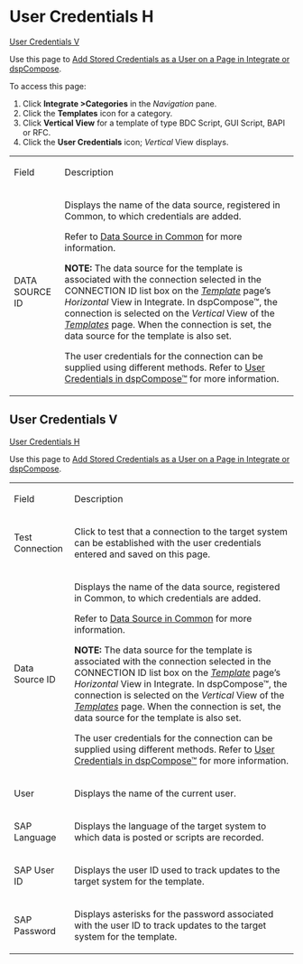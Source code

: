 # User Credentials H

[User Credentials V](User_Credentials_H.htm#User_Credentials_V)

<div class="use">

Use this page to [Add Stored Credentials as a User on a Page in
Integrate or
dspCompose](../../../Data_Quality/dspCompose/Config/Add_Stored_Credentials_as_a_User_on_a_Page_in_Integrate_or_dspCompose.htm).

</div>

To access this page:

1.  Click <span style="font-weight: bold;">Integrate
    \></span><span style="font-weight: bold;">Categories</span> in the
    <span style="font-style: italic;">Navigation</span> pane.
2.  Click the <span style="font-weight: bold;">Templates</span> icon for
    a category.
3.  Click <span style="font-weight: bold;">Vertical View</span> for a
    template of type BDC Script, GUI Script, BAPI or RFC.
4.  Click the <span style="font-weight: bold;">User Credentials</span>
    icon; <span style="font-style: italic;">Vertical</span> View
    displays.

<table>
<tbody>
<tr class="odd">
<td><p>Field</p></td>
<td><p>Description</p></td>
</tr>
<tr class="even">
<td><p>DATA SOURCE ID</p></td>
<td><p>Displays the name of the data source, registered in Common, to which credentials are added.</p>
<p>Refer to <a href="../Use_Cases/Data_Sources_in_Common.htm">Data Source in Common</a> for more information.</p>
<p><strong>NOTE:</strong> The data source for the template is associated with the connection selected in the CONNECTION ID list box on the <span style="font-style: italic;"><a href="../../Integrate/Page_Desc/Template_H.htm">Template</a></span> page’s <span style="font-style: italic;">Horizontal</span> View in Integrate. In dspCompose™, the connection is selected on the <span style="font-style: italic;">Vertical</span> View of the <span style="font-style: italic;"><a href="../../../Data_Quality/dspCompose/Page_Desc/Templates_H.htm">Templates</a></span> page. When the connection is set, the data source for the template is also set.</p>
<p>The user credentials for the connection can be supplied using different methods. Refer to <a href="../../../Data_Quality/dspCompose/Config/User_Credentials_in_dspCompose.htm">User Credentials in dspCompose™</a> for more information.</p></td>
</tr>
</tbody>
</table>

## <span id="User_Credentials_V"></span>User Credentials V

[User Credentials H](User_Credentials_H.htm)

<div class="use">

Use this page to [Add Stored Credentials as a User on a Page in
Integrate or
dspCompose](../../../Data_Quality/dspCompose/Config/Add_Stored_Credentials_as_a_User_on_a_Page_in_Integrate_or_dspCompose.htm).

</div>

<table>
<tbody>
<tr class="odd">
<td><p>Field</p></td>
<td><p>Description</p></td>
</tr>
<tr class="even">
<td><p>Test Connection</p></td>
<td><p>Click to test that a connection to the target system can be established with the user credentials entered and saved on this page.</p></td>
</tr>
<tr class="odd">
<td><p>Data Source ID</p></td>
<td><p>Displays the name of the data source, registered in Common, to which credentials are added.</p>
<p>Refer to <a href="../Use_Cases/Data_Sources_in_Common.htm">Data Source in Common</a> for more information.</p>
<p><strong>NOTE:</strong> The data source for the template is associated with the connection selected in the CONNECTION ID list box on the <span style="font-style: italic;"><a href="../../Integrate/Page_Desc/Template_H.htm">Template</a></span> page’s <span style="font-style: italic;">Horizontal</span> View in Integrate. In dspCompose™, the connection is selected on the <span style="font-style: italic;">Vertical</span> View of the <span style="font-style: italic;"><a href="../../../Data_Quality/dspCompose/Page_Desc/Templates_H.htm">Templates</a></span> page. When the connection is set, the data source for the template is also set.</p>
<p>The user credentials for the connection can be supplied using different methods. Refer to <a href="../../../Data_Quality/dspCompose/Config/User_Credentials_in_dspCompose.htm">User Credentials in dspCompose™</a> for more information.</p></td>
</tr>
<tr class="even">
<td><p>User</p></td>
<td><p>Displays the name of the current user.</p></td>
</tr>
<tr class="odd">
<td><p>SAP Language</p></td>
<td><p>Displays the language of the target system to which data is posted or scripts are recorded.</p></td>
</tr>
<tr class="even">
<td><p>SAP User ID</p></td>
<td><p>Displays the user ID used to track updates to the target system for the template.</p></td>
</tr>
<tr class="odd">
<td><p>SAP Password</p></td>
<td><p>Displays asterisks for the password associated with the user ID to track updates to the target system for the template.</p></td>
</tr>
</tbody>
</table>

